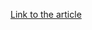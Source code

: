 [Link to the article](https://www.akamai.com/blog/security/2024/nov/segmenting-hybrid-clouds-what-to-look-for-in-solution)
